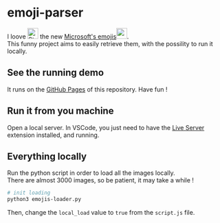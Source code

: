 # emoji-parser
I loove <img src="https://em-content.zobj.net/source/microsoft-teams/337/star-struck_1f929.png" title="Star-Struck" height='25'> the new [Microsoft's emojis](https://emojipedia.org/microsoft-teams/)<img src="https://em-content.zobj.net/source/microsoft-teams/337/window_1fa9f.png" height="25">.<br>
This funny project aims to easily retrieve them, with the possility to run it locally.

## See the running demo
It runs on the [GitHub Pages](https://lflch.github.io/emoji-parser/) of this repository. Have fun !

## Run it from you machine
 Open a local server. In VSCode, you just need to have the [Live Server](https://marketplace.visualstudio.com/items?itemName=ritwickdey.LiveServer) extension installed, and running.

## Everything locally
Run the python script in order to load all the images locally.<br>
There are almost 3000 images, so be patient, it may take a while !
```bash
# init loading 
python3 emojis-loader.py
```
Then, change the ```local_load``` value to ```true``` from the ```script.js``` file.
